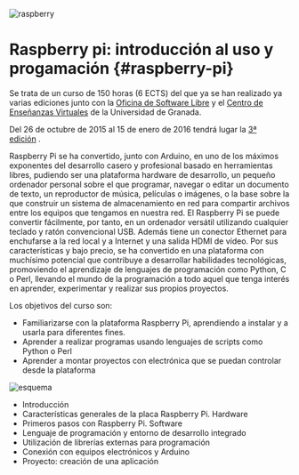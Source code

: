 ![raspberry](https://www.raspberrypi.org/wp-content/uploads/2015/08/raspberry-pi-logo.png)

[](#raspberry-pi)Raspberry pi: introducción al uso y progamación {#raspberry-pi}
================================================================

Se trata de un curso de 150 horas (6 ECTS) del que ya se han realizado
ya varias ediciones junto con la [Oficina de Software Libre](http://osl.ugr.es) y el [Centro de Enseñanzas Virtuales](http://cevug.ugr.es) de la Universidad de Granada.

Del 26 de octubre de 2015 al 15 de enero de 2016 tendrá lugar la [3ª edición](http://cevug.ugr.es/raspberry_pi/) . 

Raspberry Pi se ha convertido, junto con Arduino, en uno de los máximos exponentes del desarrollo casero y profesional basado en herramientas libres, pudiendo ser una plataforma hardware de desarrollo, un pequeño ordenador personal sobre el que programar, navegar o editar un documento de texto, un reproductor de música, películas o imágenes, o la base sobre la que
construir un sistema de almacenamiento en red para compartir archivos entre los equipos que tengamos en nuestra red. 
El Raspberry Pi se puede convertir fácilmente, por tanto, en un ordenador versátil utilizando
cualquier teclado y ratón convencional USB. Además tiene un conector Ethernet para enchufarse a la red local y a Internet y una salida HDMI de vídeo. Por sus características y bajo precio, se ha convertido en una plataforma con muchísimo potencial que contribuye a desarrollar
habilidades tecnológicas, promoviendo el aprendizaje de lenguajes de programación como Python, C o Perl, llevando el mundo de la programación a todo aquel que tenga interés en aprender, experimentar y realizar sus propios proyectos. 

Los objetivos del curso son: 

* Familiarizarse con la plataforma Raspberry Pi, aprendiendo a instalar y a usarla para
diferentes fines. 
* Aprender a realizar programas usando lenguajes de scripts como Python o Perl 
* Aprender a montar proyectos con electrónica que se puedan controlar desde la plataforma

![esquema](https://upload.wikimedia.org/wikipedia/en/thumb/c/c0/Drawing_of_Raspberry_Pi_model_B_rev2.svg/1280px-Drawing_of_Raspberry_Pi_model_B_rev2.svg.png)

-   Introducción
-   Características generales de la placa Raspberry Pi. Hardware
-   Primeros pasos con Raspberry Pi. Software
-   Lenguaje de programación y entorno de desarrollo integrado
-   Utilización de librerías externas para programación
-   Conexión con equipos electrónicos y Arduino
-   Proyecto: creación de una aplicación

 
